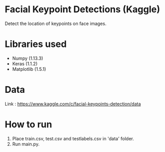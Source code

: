 # Facial Keypoint Detections (Kaggle)
Detect the location of keypoints on face images.

# Libraries used
* Numpy (1.13.3)
* Keras (1.1.2)
* Matplotlib (1.5.1)

# Data
Link : https://www.kaggle.com/c/facial-keypoints-detection/data

# How to run
1. Place train.csv, test.csv and testlabels.csv in 'data' folder.
2. Run main.py.

